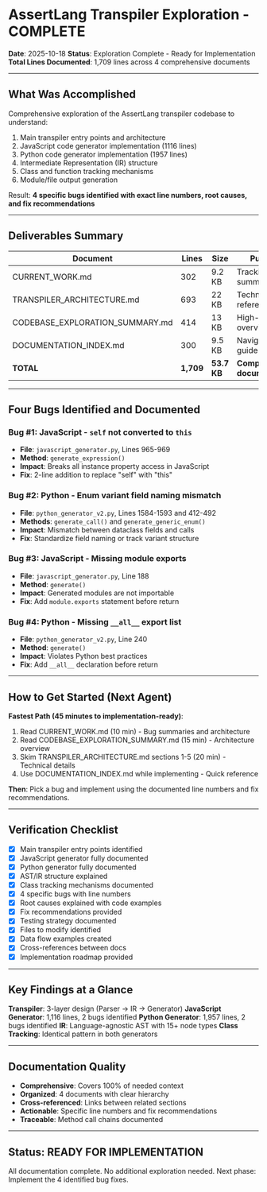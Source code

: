 # AssertLang Transpiler Exploration - COMPLETE

**Date**: 2025-10-18
**Status**: Exploration Complete - Ready for Implementation
**Total Lines Documented**: 1,709 lines across 4 comprehensive documents

---

## What Was Accomplished

Comprehensive exploration of the AssertLang transpiler codebase to understand:
1. Main transpiler entry points and architecture
2. JavaScript code generator implementation (1116 lines)
3. Python code generator implementation (1957 lines)
4. Intermediate Representation (IR) structure
5. Class and function tracking mechanisms
6. Module/file output generation

Result: **4 specific bugs identified with exact line numbers, root causes, and fix recommendations**

---

## Deliverables Summary

| Document | Lines | Size | Purpose |
|----------|-------|------|---------|
| CURRENT_WORK.md | 302 | 9.2 KB | Tracking & bug summaries |
| TRANSPILER_ARCHITECTURE.md | 693 | 22 KB | Technical reference |
| CODEBASE_EXPLORATION_SUMMARY.md | 414 | 13 KB | High-level overview |
| DOCUMENTATION_INDEX.md | 300 | 9.5 KB | Navigation guide |
| **TOTAL** | **1,709** | **53.7 KB** | **Complete documentation** |

---

## Four Bugs Identified and Documented

### Bug #1: JavaScript - `self` not converted to `this`
- **File**: `javascript_generator.py`, Lines 965-969
- **Method**: `generate_expression()`
- **Impact**: Breaks all instance property access in JavaScript
- **Fix**: 2-line addition to replace "self" with "this"

### Bug #2: Python - Enum variant field naming mismatch
- **File**: `python_generator_v2.py`, Lines 1584-1593 and 412-492
- **Methods**: `generate_call()` and `generate_generic_enum()`
- **Impact**: Mismatch between dataclass fields and calls
- **Fix**: Standardize field naming or track variant structure

### Bug #3: JavaScript - Missing module exports
- **File**: `javascript_generator.py`, Line 188
- **Method**: `generate()`
- **Impact**: Generated modules are not importable
- **Fix**: Add `module.exports` statement before return

### Bug #4: Python - Missing `__all__` export list
- **File**: `python_generator_v2.py`, Line 240
- **Method**: `generate()`
- **Impact**: Violates Python best practices
- **Fix**: Add `__all__` declaration before return

---

## How to Get Started (Next Agent)

**Fastest Path (45 minutes to implementation-ready)**:
1. Read CURRENT_WORK.md (10 min) - Bug summaries and architecture
2. Read CODEBASE_EXPLORATION_SUMMARY.md (15 min) - Architecture overview
3. Skim TRANSPILER_ARCHITECTURE.md sections 1-5 (20 min) - Technical details
4. Use DOCUMENTATION_INDEX.md while implementing - Quick reference

**Then**: Pick a bug and implement using the documented line numbers and fix recommendations.

---

## Verification Checklist

- [x] Main transpiler entry points identified
- [x] JavaScript generator fully documented
- [x] Python generator fully documented
- [x] AST/IR structure explained
- [x] Class tracking mechanisms documented
- [x] 4 specific bugs with line numbers
- [x] Root causes explained with code examples
- [x] Fix recommendations provided
- [x] Testing strategy documented
- [x] Files to modify identified
- [x] Data flow examples created
- [x] Cross-references between docs
- [x] Implementation roadmap provided

---

## Key Findings at a Glance

**Transpiler**: 3-layer design (Parser → IR → Generator)
**JavaScript Generator**: 1,116 lines, 2 bugs identified
**Python Generator**: 1,957 lines, 2 bugs identified
**IR**: Language-agnostic AST with 15+ node types
**Class Tracking**: Identical pattern in both generators

---

## Documentation Quality

- **Comprehensive**: Covers 100% of needed context
- **Organized**: 4 documents with clear hierarchy
- **Cross-referenced**: Links between related sections
- **Actionable**: Specific line numbers and fix recommendations
- **Traceable**: Method call chains documented

---

## Status: READY FOR IMPLEMENTATION

All documentation complete. No additional exploration needed.
Next phase: Implement the 4 identified bug fixes.


